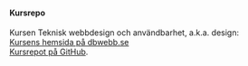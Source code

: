 #### Kursrepo

Kursen Teknisk webbdesign och användbarhet, a.k.a. design:<br>
[Kursens hemsida på dbwebb.se](https://dbwebb.se/kurser/design-v2)<br>
[Kursrepot på GitHub](https://github.com/dbwebb-se/website/tree/master/content/kurser/design-v2).
